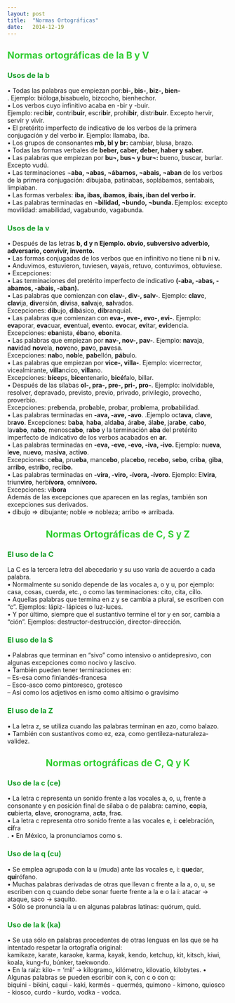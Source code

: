 ```yaml
---
layout: post
title:  "Normas Ortográficas"
date:   2014-12-19
---
```

<font color="#32CD32"><h2>Normas ortográficas de la B y V </h2></font>
<font color="#169C28"><h3>Usos de la b</h3></font>
<p>
•	Todas las palabras que empiezan por:<b>bi-, bis-, biz-, bien-</b><br>. Ejemplo: bióloga,bisabuelo, bizcocho, bienhechor.<br>
•	Los verbos cuyo infinitivo acaba en -bir y -buir.<br>
Ejemplo: reci<b>bir</b>, contri<b>buir</b>, escri<b>bir</b>, proh<b>ibir</b>, distri<b>buir</b>. Excepto hervir, servir y vivir. <br>
•	El pretérito imperfecto de indicativo de los verbos de la primera conjugación y del verbo <b>ir</b>. Ejemplo: llamaba, iba. <br>
•	Los grupos de consonantes <b>mb, bl y br: </b> cambiar, blusa, brazo. <br>
•	Todas las formas verbales de <b>beber, caber, deber, haber y saber. </b><br> 
•	Las palabras que empiezan por <b>bu¬, bus¬ y bur¬: </b> bueno, buscar, burlar. Excepto vudú.<br>
•	Las terminaciones ¬<b>aba, ¬abas, ¬ábamos, ¬abais, ¬aban</b> de los verbos de la primera conjugación: dibujaba, patinabas, soplábamos, sentabais, limpiaban. <br>
•	Las formas verbales: <b> iba, ibas, íbamos, ibais, iban del verbo ir. </b> <br>
•	Las palabras terminadas en ¬<b>bilidad, ¬bundo, ¬bunda. </b>Ejemplos: excepto movilidad: amabilidad, vagabundo, vagabunda.<br></p>
<font color="#169C28"><h3>Usos de la v</h3></font>
<p>
•	Después de las letras <b>b, d y n Ejemplo. obvio, subversivo adverbio, adversario, convivir, invento. </b> <br>
•	Las formas conjugadas de los verbos que en infinitivo no tiene ni <b>b</b> ni<b> v. </b><br>
•	Anduvimos, estuvieron, tuviesen, <b>v</b>ayais, retuvo, contuvimos, obtuviese.<br>
•	Excepciones: <br>
•	Las terminaciones del pretérito imperfecto de indicativo <b> (-aba, -abas, -abamos, -abais, -aban). </b><br>
•	Las palabras que comienzan con <b>clav-, div-, salv-</b>. Ejemplo: <b>clav</b>e, <b>clav</b>ija, <b>div</b>ersión, <b>div</b>isa, <b>salv</b>aje, <b>sal</b>vados. <br>
Excepciones: <b>dib</b>ujo, <b>dib</b>ásico, <b>dib</b>ranquial. <br>
•	Las palabras que comienzan con <b>eva-, eve-, evo-, evi-</b>. Ejemplo: <b>eva</b>porar, <b> eva</b>cuar, <b>eve</b>ntual, <b>eve</b>nto. <b>evo</b>car, <b> evi</b>tar, <b> evi</b>dencia. <br>
Excepciones: <b>eba</b>nista, <b>éba</b>no, <b>ebo</b>nita. <br>
•	Las palabras que empiezan por <b>nav-, nov-, pav-</b>. Ejemplo: <b>nav</b>aja, <b> nav</b>idad <b>nov</b>ela, <b>nov</b>eno, <b> pav</b>o, <b>pav</b>esa. <br>
Excepciones: <b>nab</b>o, <b>nob</b>le, <b>pab</b>ellón, <b>páb</b>ulo. <br>
•	Las palabras que empiezan por <b>vice-, villa-</b>. Ejemplo: vicerrector, vicealmirante, <b>villa</b>ncico, <b>villa</b>no. <br>
Excepciones: <b>bíce</b>ps, <b>bice</b>ntenario, <b>bicé</b>falo, </b>bill</b>ar. <br>
•	Después de las sílabas <b>ol-, pra-, pre-, pri-, pro-</b>. Ejemplo: inolvidable, resolver, depravado, previsto, previo, privado, privilegio, provecho, proverbio. <br>
Excepciones: pre<b>b</b>enda, pro<b>b</b>able, pro<b>b</b>ar, pro<b>b</b>lema, pro<b>b</b>abilidad. <br>
•	Las palabras terminadas en <b>-ava, -ave, -avo</b>. .Ejemplo oct<b>ava</b>, cl<b>ave</b>, br<b>avo</b>.
Excepciones: b<b>aba</b>, h<b>aba</b>, ald<b>aba</b>, ár<b>abe</b>, ál<b>abe</b>, jar<b>abe</b>, c<b>abo</b>, lav<b>abo</b>, n<b>abo</b>, menosc<b>abo</b>, r<b>abo</b> y la terminación <b>aba</b> del pretérito imperfecto de indicativo de los verbos acabados en <b>ar. </b> <br>
•	Las palabras terminadas en <b>-eva, -eve, -evo, -iva, -ivo. </b> Ejemplo: nu<b>eva</b>, l<b>eve</b>, nu<b>evo</b>, mas<b>iva</b>, act<b>ivo</b>. <br>
Excepciones: c<b>eba</b>, pru<b>eba</b>, manc<b>ebo</b>, plac<b>ebo</b>, rec<b>ebo</b>, s<b>ebo</b>, cr<b>iba</b>, g<b>iba</b>, arr<b>ibo</b>, estr<b>ibo</b>, rec<b>ibo. </b> <br>
•	Las palabras terminadas en <b>-vira, -viro, -ívora, -ívoro</b>. Ejemplo: El<b>vira</b>, triun<b>viro</b>, herb<b>ívora</b>, omn<b>ívoro. </b> <br>
Excepciones: ví<b>bora</b><br>
Además de las excepciones que aparecen en las reglas, también son excepciones sus derivados.<br>
•	dibujo ⇒ dibujante; noble ⇒ nobleza; arribo ⇒ arribada.</p>
<center><font color="#32CD32"><h2>Normas Ortográficas de C, S y Z</h2></font></center>
<font color="#169C28"><h3>El uso de la C</h3></font>
<p>La C es la tercera letra del abecedario y su uso varía de acuerdo a cada palabra.<br>
• Normalmente su sonido depende de las vocales a, o y u, por ejemplo: casa, cosas, cuerda, etc., o como las terminaciones: cito, cita, cillo. <br>
• Aquellas palabras que termina en z y se cambia a plural, se escriben con “c”. Ejemplos: lápiz- lápices o luz-luces.<br>
• Y por último, siempre que el sustantivo termine el tor y en sor, cambia a “ción”. Ejemplos: destructor-destrucción, director-dirección.</p>
<font color="#169C28"><h3> El uso de la S
</h3></font>
<p>• Palabras que terminan en “sivo” como intensivo o antidepresivo, con algunas excepciones como nocivo y lascivo.<br>
• También pueden tener terminaciones en:<br>
– Es-esa como finlandés-francesa<br>
– Esco-asco como pintoresco, grotesco<br>
– Así como los adjetivos en ismo como altísimo o gravísimo</p>
<font color="#169C28"><h3> El uso de la Z
</h3></font>
<p>• La letra z, se utiliza cuando las palabras terminan en azo, como balazo.<br>
• También con sustantivos como ez, eza, como gentileza-naturaleza-validez.</p>
<center><font color="#32CD32"><h2>Normas ortográficas de C, Q y K</h2></font></center>
<font color="#169C28"><h3>Uso de la c (ce)</h3></font>
<p>
•	La letra c representa un sonido frente a las vocales a, o, u, frente a consonante y en posición final de sílaba o de palabra: 
</b>ca</b>mino, <b>co</b>pia, <b>cu</b>bierta, <b>cl</b>ave, <b>cr</b>onograma, a<b>ct</b>a, fra<b>c</b>.<br>
•	La letra c representa otro sonido frente a las vocales e, i: <b>ce</b>lebración, <b>ci</b>fra<br>.
•	En México, la pronunciamos como s.</p>
<font color="#169C28"><h3> Uso de la q (cu)</h3></font>
<p>
•	Se emplea agrupada con la u (muda) ante las vocales e, i: <b>que</b>dar, <b>qui</b>rófano.<br>
•	Muchas palabras derivadas de otras que llevan c frente a la a, o, u, se escriben con q cuando debe sonar fuerte frente a la e o la i:
atacar → ataque, saco → saquito.<br>
•	Sólo se pronuncia la u en algunas palabras latinas: quórum, quid.</p>
<font color="#169C28"><h3>Uso de la k (ka)</h3></font>
<p>
•	Se usa sólo en palabras procedentes de otras lenguas en las que se ha intentado respetar la ortografía original:<br>
kamikaze, karate, karaoke, karma, kayak, kendo, ketchup, kit, kitsch, kiwi, koala, kung-fu, búnker, taekwondo.<br>
•	En la raíz:  kilo- = ‘mil’ → kilogramo, kilómetro, kilovatio, kilobytes.
•	Algunas palabras se pueden escribir con k, con c o con q:<br>
biquini - bikini, caqui - kaki, kermés - quermés, quimono - kimono, quiosco - kiosco, curdo - kurdo, vodka - vodca.</p>





